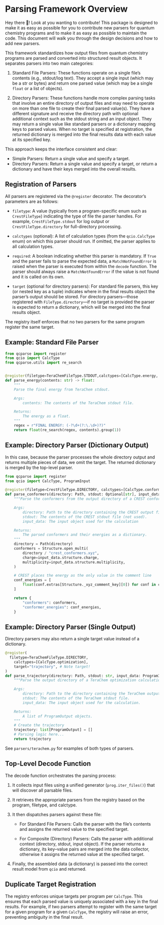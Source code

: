 # Parsing Framework Overview

Hey there 👋! Look at you wanting to contribute! This package is designed to make it as easy as possible for you to contribute new parsers for quantum chemistry programs and to make it as easy as possible to maintain the code. This document will walk you through the design decisions and how to add new parsers.

This framework standardizes how output files from quantum chemistry programs are parsed and converted into structured result objects. It separates parsers into two main categories:

1. Standard File Parsers:
   These functions operate on a single file’s contents (e.g., stdout/log text). They accept a single input (which may be a str or bytes) and return one parsed value (which may be a single `float` or a list of objects).

2. Directory Parsers:
   These functions handle more complex parsing tasks that involve an entire directory of output files and may need to operate on more than one file to create their final parsed value(s). They have a different signature and receive the directory path with optional additional context such as the stdout string and an input object. They may return a single value like standard parsers or a dictionary mapping keys to parsed values. When no target is specified at registration, the returned dictionary is merged into the final results data with each value at its specified key.

This approach keeps the interface consistent and clear:

- Simple Parsers: Return a single value and specify a target.
- Directory Parsers: Return a single value and specify a target, or return a dictionary and have their keys merged into the overall results.

## Registration of Parsers

All parsers are registered via the `@register` decorator. The decorator’s parameters are as follows:

- `filetype`: A value (typically from a program-specific enum such as `CrestFileType`) indicating the type of file the parser handles. For example, `CrestFileType.stdout` for log output or `CrestFileType.directory` for full-directory processing.

- `calctypes` (optional): A list of calculation types (from the `qcio.CalcType` enum) on which this parser should run. If omitted, the parser applies to all calculation types.

- `required`: A boolean indicating whether this parser is mandatory. If `True` and the parser fails to parse the expected data, a `MatchNotFoundError` is raised when the parser is executed from within the `decode` function. The parser should always raise a `MatchNotFoundError` if the value is not found and it is called on its own.

- `target` (optional for directory parsers): For standard file parsers, this key (or nested key as a tuple) indicates where in the final results object the parser’s output should be stored. For directory parsers—those registered with `FileType.directory`—if no target is provided the parser is expected to return a dictionary, which will be merged into the final results object.

The registry itself enforces that no two parsers for the same program register the same target.

## Example: Standard File Parser

```python
from qcparse import register
from qcio import CalcType
from qcparse.utils import re_search


@register(filetype=TeraChemFileType.STDOUT,calctypes=[CalcType.energy, CalcType.gradient], target="energy")
def parse_energy(contents: str) -> float:
    """
    Parse the final energy from TeraChem stdout.

    Args:
        contents: The contents of the TeraChem stdout file.

    Returns:
        The energy as a float.
    """
    regex = r"FINAL ENERGY: (-?\d+(?:\.\d+)?)"
    return float(re_search(regex, contents).group(1))

```

## Example: Directory Parser (Dictionary Output)

In this case, because the parser processes the whole directory output and returns multiple pieces of data, we omit the target. The returned dictionary is merged by the top-level parser.

```python
from qcparse import register
from qcio import CalcType, ProgramInput

@register(filetype=CrestFileType.DIRECTORY, calctypes=[CalcType.conformer_search])
def parse_conformers(directory: Path, stdout: Optional[str], input_data: ProgramInput) -> dict[str, Any]:
    """Parse the conformers from the output directory of a CREST conformer search calculation.

    Args:
        directory: Path to the directory containing the CREST output files.
        stdout: The contents of the CREST stdout file (not used).
        input_data: The input object used for the calculation

    Returns:
        The parsed conformers and their energies as a dictionary.
    """
    directory = Path(directory)
    conformers = Structure.open_multi(
        directory / "crest_conformers.xyz",
        charge=input_data.structure.charge,
        multiplicity=input_data.structure.multiplicity,
    )

    # CREST places the energy as the only value in the comment line
    conf_energies = [
        float(conf.extras[Structure._xyz_comment_key][0]) for conf in conformers
    ]

    return {
        "conformers": conformers,
        "conformer_energies": conf_energies,
    }

```

## Example: Directory Parser (Single Output)

Directory parsers may also return a single target value instead of a dictionary.

```python
@register(
  filetype=TeraChemFileType.DIRECTORY,
    calctypes=[CalcType.optimization],
    target="trajectory", # Note target!
)
def parse_trajectory(directory: Path, stdout: str, input_data: ProgramInput) -> list[ProgramOutput]:
    """Parse the output directory of a TeraChem optimization calculation into a trajectory.

    Args:
        directory: Path to the directory containing the TeraChem output files.
        stdout: The contents of the TeraChem stdout file.
        input_data: The input object used for the calculation.

    Returns:
        A list of ProgramOutput objects.
    """
    # Create the trajectory
    trajectory: list[ProgramOutput] = []
    # Parsing logic here...
    return trajectory
```

See `parsers/terachem.py` for examples of both types of parsers.

## Top-Level Decode Function

The decode function orchestrates the parsing process:

1.  It collects input files using a unified generator (`prog.iter_files()`) that will discover all parsable files.

2.  It retrieves the appropriate parsers from the registry based on the program, filetype, and calctype.

3.  It then dispatches parsers against these file:

    - For Standard File Parsers: Calls the parser with the file’s contents and assigns the returned value to the specified target.

    - For Composite (Directory) Parsers: Calls the parser with additional context (directory, stdout, input object). If the parser returns a dictionary, its key–value pairs are merged into the data collector, otherwise it assigns the returned value at the specified target.

4.  Finally, the assembled data (a dictionary) is passed into the correct result model from `qcio` and returned.

## Duplicate Target Registration

The registry enforces unique targets per program per `CalcType`. This ensures that each parsed value is uniquely associated with a key in the final results. For example, if two parsers attempt to register with the same target for a given program for a given `CalcType`, the registry will raise an error, preventing ambiguity in the final result.
